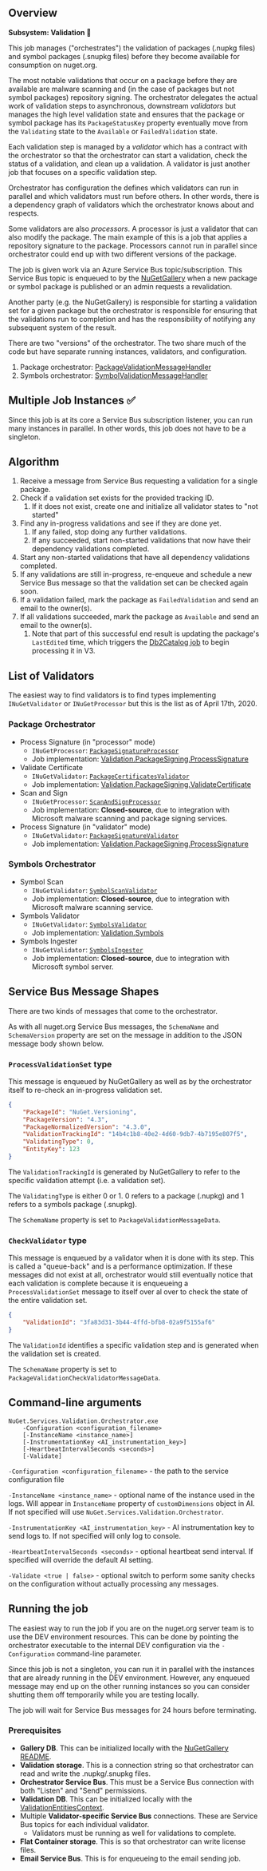 ﻿## Overview

**Subsystem: Validation 📝**

This job manages ("orchestrates") the validation of packages (.nupkg files) and symbol packages (.snupkg files) before
they become available for consumption on nuget.org.

The most notable validations that occur on a package before they are available are malware scanning and (in the case of
packages but not symbol packages) repository signing. The orchestrator delegates the actual work of validation steps to
asynchronous, downstream *validators* but manages the high level validation state and ensures that the package or symbol
package has its `PackageStatusKey` property eventually move from the `Validating` state to the `Available` or
`FailedValidation` state.

Each validation step is managed by a *validator* which has a contract with the orchestrator so that the orchestrator can
start a validation, check the status of a validation, and clean up a validation. A validator is just another job that
focuses on a specific validation step.

Orchestrator has configuration the defines which validators can run in parallel and which validators must run before
others. In other words, there is a dependency graph of validators which the orchestrator knows about and respects.

Some validators are also *processors*. A processor is just a validator that can also modify the package. The main
example of this is a job that applies a repository signature to the package. Processors cannot run in parallel since
orchestrator could end up with two different versions of the package.

The job is given work via an Azure Service Bus topic/subscription. This Service Bus topic is enqueued to by the
[NuGetGallery](https://github.com/NuGet/NuGetGallery) when a new package or symbol package is published or an admin
requests a revalidation.

Another party (e.g. the NuGetGallery) is responsible for starting a validation set for a given package but the
orchestrator is responsible for ensuring that the validations run to completion and has the responsibility of notifying
any subsequent system of the result.

There are two "versions" of the orchestrator. The two share much of the code but have separate running instances,
validators, and configuration.

1. Package orchestrator: [PackageValidationMessageHandler](https://github.com/NuGet/NuGet.Jobs/blob/master/src/NuGet.Services.Validation.Orchestrator/PackageValidationMessageHandler.cs)
2. Symbols orchestrator: [SymbolValidationMessageHandler](https://github.com/NuGet/NuGet.Jobs/blob/master/src/NuGet.Services.Validation.Orchestrator/SymbolValidationMessageHandler.cs) 

## Multiple Job Instances ✅

Since this job is at its core a Service Bus subscription listener, you can run many instances in parallel. In other
words, this job does not have to be a singleton.

## Algorithm

1. Receive a message from Service Bus requesting a validation for a single package. 
1. Check if a validation set exists for the provided tracking ID.
   1. If it does not exist, create one and initialize all validator states to "not started"
1. Find any in-progress validations and see if they are done yet.
   1. If any failed, stop doing any further validations.
   1. If any succeeded, start non-started validations that now have their dependency validations completed.
1. Start any non-started validations that have all dependency validations completed.
1. If any validations are still in-progress, re-enqueue and schedule a new Service Bus message so that
   the validation set can be checked again soon.
1. If a validation failed, mark the package as `FailedValidation` and send an email to the owner(s).
1. If all validations succeeded, mark the package as `Available` and send an email to the owner(s).
   1. Note that part of this successful end result is updating the package's `LastEdited` time, which triggers
      the [Db2Catalog job](https://github.com/NuGet/NuGet.Services.Metadata/blob/master/src/Ng/Jobs/Db2CatalogJob.cs)
      to begin processing it in V3.

## List of Validators

The easiest way to find validators is to find types implementing `INuGetValidator` or `INuGetProcessor` but this is the list as
of April 17th, 2020.

### Package Orchestrator

- Process Signature (in "processor" mode)
  - `INuGetProcessor`: [`PackageSignatureProcessor`](https://github.com/NuGet/NuGet.Jobs/blob/master/src/NuGet.Services.Validation.Orchestrator/PackageSigning/ProcessSignature/PackageSignatureProcessor.cs)
  - Job implementation: [Validation.PackageSigning.ProcessSignature](https://github.com/NuGet/NuGet.Jobs/tree/master/src/Validation.PackageSigning.ProcessSignature)
- Validate Certificate
  - `INuGetValidator`: [`PackageCertificatesValidator`](https://github.com/NuGet/NuGet.Jobs/blob/master/src/NuGet.Services.Validation.Orchestrator/PackageSigning/ValidateCertificate/PackageCertificatesValidator.cs)
  - Job implementation: [Validation.PackageSigning.ValidateCertificate](https://github.com/NuGet/NuGet.Jobs/tree/master/src/Validation.PackageSigning.ValidateCertificate)
- Scan and Sign
  - `INuGetProcessor`: [`ScanAndSignProcessor`](https://github.com/NuGet/NuGet.Jobs/blob/master/src/NuGet.Services.Validation.Orchestrator/PackageSigning/ScanAndSign/ScanAndSignProcessor.cs)
  - Job implementation: **Closed-source**, due to integration with Microsoft malware scanning and package signing services.
- Process Signature (in "validator" mode)
  - `INuGetValidator`: [`PackageSignatureValidator`](https://github.com/NuGet/NuGet.Jobs/blob/master/src/NuGet.Services.Validation.Orchestrator/PackageSigning/ProcessSignature/PackageSignatureValidator.cs)
  - Job implementation: [Validation.PackageSigning.ProcessSignature](https://github.com/NuGet/NuGet.Jobs/tree/master/src/Validation.PackageSigning.ProcessSignature)

### Symbols Orchestrator

- Symbol Scan
  - `INuGetValidator`: [`SymbolScanValidator`](https://github.com/NuGet/NuGet.Jobs/blob/master/src/NuGet.Services.Validation.Orchestrator/Symbols/SymbolScanValidator.cs)
  - Job implementation: **Closed-source**, due to integration with Microsoft malware scanning service.
- Symbols Validator
  - `INuGetValidator`: [`SymbolsValidator`](https://github.com/NuGet/NuGet.Jobs/blob/master/src/NuGet.Services.Validation.Orchestrator/Symbols/SymbolsValidator.cs)
  - Job implementation: [Validation.Symbols](https://github.com/NuGet/NuGet.Jobs/tree/master/src/Validation.Symbols)
- Symbols Ingester
  - `INuGetValidator`: [`SymbolsIngester`](https://github.com/NuGet/NuGet.Jobs/blob/master/src/NuGet.Services.Validation.Orchestrator/Symbols/SymbolsIngester.cs)
  - Job implementation: **Closed-source**, due to integration with Microsoft symbol server.

## Service Bus Message Shapes

There are two kinds of messages that come to the orchestrator.

As with all nuget.org Service Bus messages, the `SchemaName` and `SchemaVersion` property are set on the message in
addition to the JSON message body shown below.

### `ProcessValidationSet` type

This message is enqueued by NuGetGallery as well as by the orchestrator itself to re-check an in-progress validation set.

```json
{
    "PackageId": "NuGet.Versioning",
    "PackageVersion": "4.3",
    "PackageNormalizedVersion": "4.3.0",
    "ValidationTrackingId": "14b4c1b8-40e2-4d60-9db7-4b7195e807f5",
    "ValidatingType": 0,
    "EntityKey": 123
}
```

The `ValidationTrackingId` is generated by NuGetGallery to refer to the specific validation attempt (i.e. a validation
set).

The `ValidatingType` is either 0 or 1. 0 refers to a package (.nupkg) and 1 refers to a symbols package (.snupkg).

The `SchemaName` property is set to `PackageValidationMessageData`. 

### `CheckValidator` type

This message is enqueued by a validator when it is done with its step. This is called a "queue-back" and is a
performance optimization. If these messages did not exist at all, orchestrator would still eventually notice that each
validation is complete because it is enqueueing a `ProcessValidationSet` message to itself over al over to check the
state of the entire validation set.

```json
{
    "ValidationId": "3fa83d31-3b44-4ffd-bfb8-02a9f5155af6"
}
```

The `ValidationId` identifies a specific validation step and is generated when the validation set is created.

The `SchemaName` property is set to `PackageValidationCheckValidatorMessageData`.

## Command-line arguments

```
NuGet.Services.Validation.Orchestrator.exe
    -Configuration <configuration_filename>
    [-InstanceName <instance_name>]
    [-InstrumentationKey <AI_instrumentation_key>]
    [-HeartbeatIntervalSeconds <seconds>]
    [-Validate]
```

`-Configuration <configuration_filename>` - the path to the service configuration file

`-InstanceName <instance_name>` - optional name of the instance used in the logs. Will appear in `InstanceName`
property of `customDimensions` object in AI. If not specified will use `NuGet.Services.Validation.Orchestrator`.

`-InstrumentationKey <AI_instrumentation_key>` - AI instrumentation key to send logs to. If not specified will only log
to console.

`-HeartbeatIntervalSeconds <seconds>` - optional heartbeat send interval. If specified will override the default AI
setting.

`-Validate <true | false>` - optional switch to perform some sanity checks on the configuration without actually
processing any messages.

## Running the job

The easiest way to run the job if you are on the nuget.org server team is to use the DEV environment resources. This can
be done by pointing the orchestrator executable to the internal DEV configuration via the `-Configuration` command-line
parameter.

Since this job is not a singleton, you can run it in parallel with the instances that are already running in the DEV
environment. However, any enqueued message may end up on the other running instances so you can consider shutting them
off temporarily while you are testing locally.

The job will wait for Service Bus messages for 24 hours before terminating.

### Prerequisites

- **Gallery DB**. This can be initialized locally with the [NuGetGallery README](https://github.com/NuGet/NuGetGallery/blob/master/README.md).
- **Validation storage**. This is a connection string so that orchestrator can read and write the .nupkg/.snupkg files.
- **Orchestrator Service Bus**. This must be a Service Bus connection with both "Listen" and "Send" permissions.
- **Validation DB**. This can be initialized locally with the [ValidationEntitiesContext](https://github.com/NuGet/ServerCommon/blob/master/src/NuGet.Services.Validation/Entities/ValidationEntitiesContext.cs).
- Multiple **Validator-specific Service Bus** connections. These are Service Bus topics for each individual validator.
   - Validators must be running as well for validations to complete.
- **Flat Container storage**. This is so that orchestrator can write license files.
- **Email Service Bus**. This is for enqueueing to the email sending job.